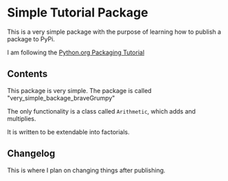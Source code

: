 # Simple Tutorial Package

This is a very simple package with the purpose of learning how to publish a package to PyPi.

I am following the [Python.org Packaging Tutorial]("https://packaging.python.org/en/latest/tutorials/packaging-projects/")

## Contents

This package is very simple.
The package is called "very_simple_backage_braveGrumpy"

The only functionality is a class called `Arithmetic`, which adds and multiplies.

It is written to be extendable into factorials. 

## Changelog

This is where I plan on changing things after publishing.